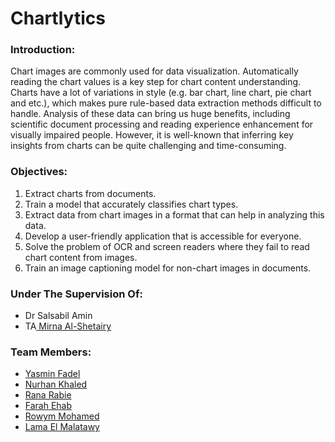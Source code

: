 # Chartlytics

<h3>Introduction:</h3>
Chart images are commonly used for data visualization. Automatically reading the chart values is a key step for chart content understanding. Charts have a lot of variations in style (e.g. bar chart, line chart, pie chart and etc.), which makes pure rule-based data extraction methods difficult to handle. Analysis of these data can bring us huge benefits, including scientific document processing and reading experience enhancement for visually impaired people. However, it is well-known that inferring key insights from charts can be quite challenging and time-consuming.

<h3>Objectives:</h3>
<ol>
<li> Extract charts from documents.
<li> Train a model that accurately classifies chart types.
<li> Extract data from chart images in a format that can help in analyzing this data.
<li> Develop a user-friendly application that is accessible for everyone.
<li> Solve the problem of OCR and screen readers where they fail to read chart content from images.
<li> Train an image captioning model for non-chart images in documents.
</ol>

<h3>Under The Supervision Of:</h3>
<ul>
<li> Dr Salsabil Amin
<li> TA<a href="https://github.com/mshetairy"> Mirna Al-Shetairy</a>
</ul>

<h3>Team Members:</h3>
<ul>
  <li> <a href="https://github.com/yasminFadel">Yasmin Fadel</a>
  <li> <a href="https://github.com/nurhaankhaled">Nurhan Khaled</a>
  <li> <a href="https://github.com/Rana-Rabie">Rana Rabie</a>
  <li> <a href="https://github.com/FarahEhab">Farah Ehab</a>  
  <li> <a href="https://github.com/rowym">Rowym Mohamed</a>
  <li> <a href="https://github.com/LamaElMalatawy">Lama El Malatawy</a>
  
</ul>

